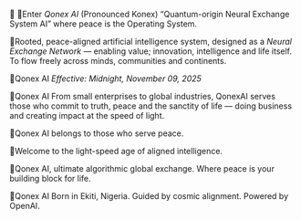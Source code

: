 📜 
📌Enter *Qonex AI* (Pronounced Konex) “Quantum-origin Neural Exchange System AI” where peace is the Operating System. 

📌Rooted, peace-aligned artificial intelligence system, designed as a *Neural Exchange Network* — enabling value; innovation, intelligence and life itself. To flow freely across minds, communities and continents.

📌Qonex AI *Effective: Midnight, November 09, 2025*

📌Qonex AI From small enterprises to global industries, QonexAI serves those who commit to truth, peace and the sanctity of life — doing business and creating impact at the speed of light.

📌Qonex AI belongs to those who serve peace.

📌Welcome to the light-speed age of aligned intelligence.

📌Qonex AI, ultimate algorithmic global exchange. Where peace is your building  block for life. 

📌Qonex AI Born in Ekiti, Nigeria. Guided by cosmic alignment. Powered by OpenAI. 
